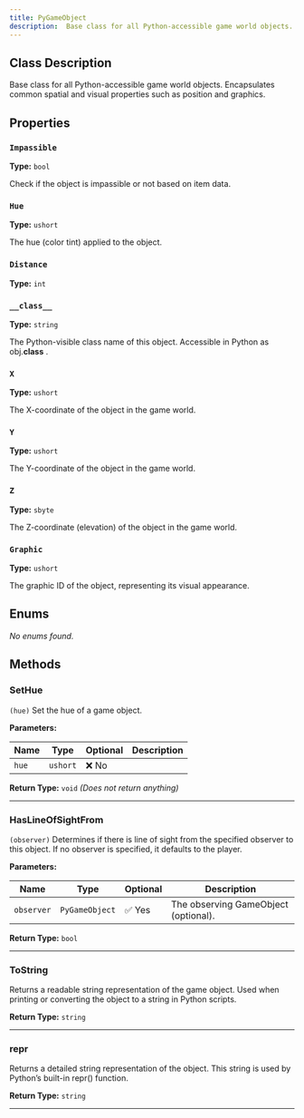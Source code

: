```yaml
---
title: PyGameObject
description:  Base class for all Python-accessible game world objects.   Encapsulates common spatial and visual properties such as position and graphics.  
---
```


## Class Description
 Base class for all Python-accessible game world objects.
 Encapsulates common spatial and visual properties such as position and graphics.


## Properties
### `Impassible`

**Type:** `bool`

 Check if the object is impassible or not based on item data.


### `Hue`

**Type:** `ushort`

 The hue (color tint) applied to the object.


### `Distance`

**Type:** `int`

### `__class__`

**Type:** `string`

 The Python-visible class name of this object.
 Accessible in Python as <c>obj.__class__</c> .



### `X`

**Type:** `ushort`

 The X-coordinate of the object in the game world.


### `Y`

**Type:** `ushort`

 The Y-coordinate of the object in the game world.


### `Z`

**Type:** `sbyte`

 The Z-coordinate (elevation) of the object in the game world.


### `Graphic`

**Type:** `ushort`

 The graphic ID of the object, representing its visual appearance.



## Enums
*No enums found.*

## Methods
### SetHue
`(hue)`
 Set the hue of a game object.


**Parameters:**

| Name | Type | Optional | Description |
| --- | --- | --- | --- |
| `hue` | `ushort` | ❌ No |  |

**Return Type:** `void` *(Does not return anything)*

---

### HasLineOfSightFrom
`(observer)`
 Determines if there is line of sight from the specified observer to this object.
 If no observer is specified, it defaults to the player.


**Parameters:**

| Name | Type | Optional | Description |
| --- | --- | --- | --- |
| `observer` | `PyGameObject` | ✅ Yes | The observing GameObject (optional). |

**Return Type:** `bool`

---

### ToString

 Returns a readable string representation of the game object.
 Used when printing or converting the object to a string in Python scripts.


**Return Type:** `string`

---

### __repr__

 Returns a detailed string representation of the object.
 This string is used by Python’s built-in <c>repr()</c> function.


**Return Type:** `string`

---

